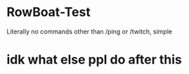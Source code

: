 # RowBoat-Test
Literally no commands other than /ping or /twitch, simple

# idk what else ppl do after this 

